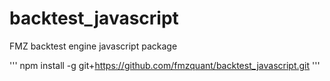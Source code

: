 # backtest_javascript
FMZ backtest engine javascript package

'''
npm install -g git+https://github.com/fmzquant/backtest_javascript.git
'''
